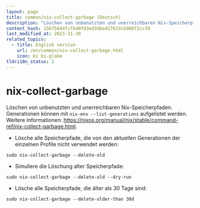 ```yaml
---
layout: page
title: common/nix-collect-garbage (Deutsch)
description: "Löschen von unbenutzten und unerreichbaren Nix-Speicherpfaden."
content_hash: 15675844fcfb40fd3ed3dbed17633cb908f2cc39
last_modified_at: 2023-11-20
related_topics:
  - title: English version
    url: /en/common/nix-collect-garbage.html
    icon: bi bi-globe
tldri18n_status: 2
---
```

# nix-collect-garbage

Löschen von unbenutzten und unerreichbaren Nix-Speicherpfaden.
Generationen können mit `nix-env --list-generations` aufgelistet werden.
Weitere Informationen: <https://nixos.org/manual/nix/stable/command-ref/nix-collect-garbage.html>.

- Lösche alle Speicherpfade, die von den aktuellen Generationen der einzelnen Profile nicht verwendet werden:

`sudo nix-collect-garbage --delete-old`

- Simuliere die Löschung alter Speicherpfade:

`sudo nix-collect-garbage --delete-old --dry-run`

- Lösche alle Speicherpfade, die älter als 30 Tage sind:

`sudo nix-collect-garbage --delete-older-than 30d`
